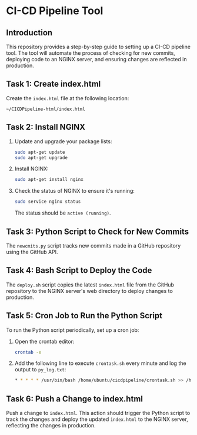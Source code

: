 # CI-CD Pipeline Tool

## Introduction

This repository provides a step-by-step guide to setting up a CI-CD pipeline tool. The tool will automate the process of checking for new commits, deploying code to an NGINX server, and ensuring changes are reflected in production.

## Task 1: Create index.html

Create the `index.html` file at the following location:
```
~/CICDPipeline-html/index.html
```

## Task 2: Install NGINX

1. Update and upgrade your package lists:
    ```sh
    sudo apt-get update
    sudo apt-get upgrade
    ```
2. Install NGINX:
    ```sh
    sudo apt-get install nginx
    ```
3. Check the status of NGINX to ensure it's running:
    ```sh
    sudo service nginx status
    ```
   The status should be `active (running)`.

## Task 3: Python Script to Check for New Commits

The `newcmits.py` script tracks new commits made in a GitHub repository using the GitHub API.

## Task 4: Bash Script to Deploy the Code

The `deploy.sh` script copies the latest `index.html` file from the GitHub repository to the NGINX server's web directory to deploy changes to production.

## Task 5: Cron Job to Run the Python Script

To run the Python script periodically, set up a cron job:

1. Open the crontab editor:
    ```sh
    crontab -e
    ```
2. Add the following line to execute `crontask.sh` every minute and log the output to `py_log.txt`:
    ```sh
    * * * * * /usr/bin/bash /home/ubuntu/cicdpipeline/crontask.sh >> /home/ubuntu/cicdpipeline/py_log.txt 2>&1
    ```

## Task 6: Push a Change to index.html

Push a change to `index.html`. This action should trigger the Python script to track the changes and deploy the updated `index.html` to the NGINX server, reflecting the changes in production.

